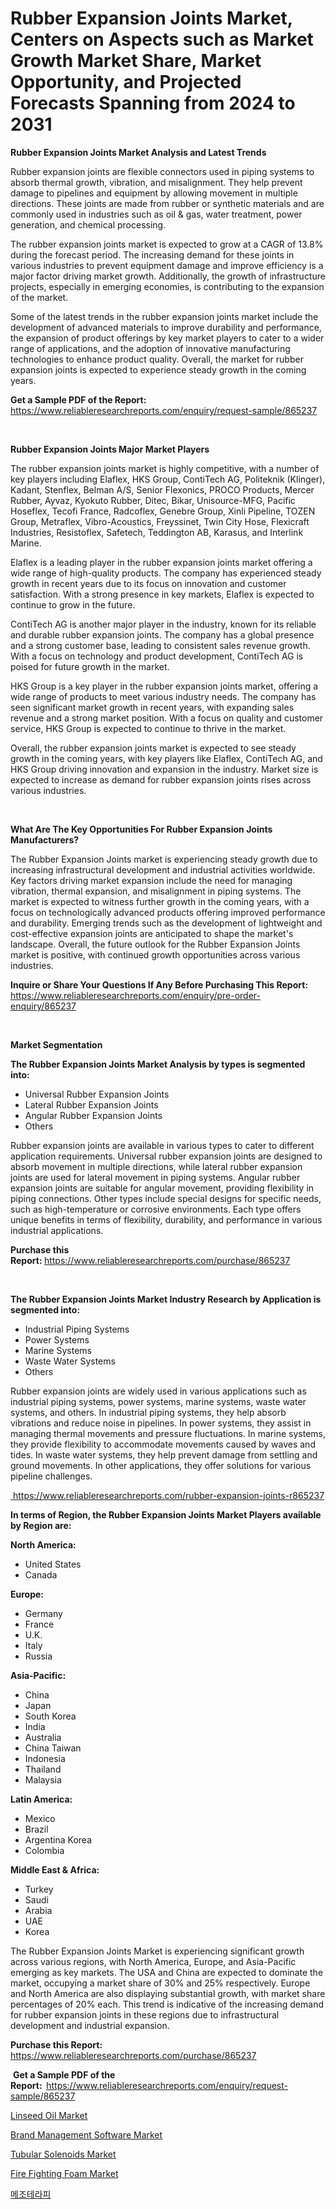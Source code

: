 <p><h1>Rubber Expansion Joints Market, Centers on Aspects such as Market Growth Market Share, Market Opportunity, and Projected Forecasts Spanning from 2024 to 2031</h1></p><p><strong>Rubber Expansion Joints Market Analysis and Latest Trends</strong></p>
<p><p>Rubber expansion joints are flexible connectors used in piping systems to absorb thermal growth, vibration, and misalignment. They help prevent damage to pipelines and equipment by allowing movement in multiple directions. These joints are made from rubber or synthetic materials and are commonly used in industries such as oil & gas, water treatment, power generation, and chemical processing.</p><p>The rubber expansion joints market is expected to grow at a CAGR of 13.8% during the forecast period. The increasing demand for these joints in various industries to prevent equipment damage and improve efficiency is a major factor driving market growth. Additionally, the growth of infrastructure projects, especially in emerging economies, is contributing to the expansion of the market.</p><p>Some of the latest trends in the rubber expansion joints market include the development of advanced materials to improve durability and performance, the expansion of product offerings by key market players to cater to a wider range of applications, and the adoption of innovative manufacturing technologies to enhance product quality. Overall, the market for rubber expansion joints is expected to experience steady growth in the coming years.</p></p>
<p><strong>Get a Sample PDF of the Report:&nbsp;</strong> <a href="https://www.reliableresearchreports.com/enquiry/request-sample/865237">https://www.reliableresearchreports.com/enquiry/request-sample/865237</a></p>
<p>&nbsp;</p>
<p><strong>Rubber Expansion Joints Major Market Players</strong></p>
<p><p>The rubber expansion joints market is highly competitive, with a number of key players including Elaflex, HKS Group, ContiTech AG, Politeknik (Klinger), Kadant, Stenflex, Belman A/S, Senior Flexonics, PROCO Products, Mercer Rubber, Ayvaz, Kyokuto Rubber, Ditec, Bikar, Unisource-MFG, Pacific Hoseflex, Tecofi France, Radcoflex, Genebre Group, Xinli Pipeline, TOZEN Group, Metraflex, Vibro-Acoustics, Freyssinet, Twin City Hose, Flexicraft Industries, Resistoflex, Safetech, Teddington AB, Karasus, and Interlink Marine.</p><p>Elaflex is a leading player in the rubber expansion joints market offering a wide range of high-quality products. The company has experienced steady growth in recent years due to its focus on innovation and customer satisfaction. With a strong presence in key markets, Elaflex is expected to continue to grow in the future.</p><p>ContiTech AG is another major player in the industry, known for its reliable and durable rubber expansion joints. The company has a global presence and a strong customer base, leading to consistent sales revenue growth. With a focus on technology and product development, ContiTech AG is poised for future growth in the market.</p><p>HKS Group is a key player in the rubber expansion joints market, offering a wide range of products to meet various industry needs. The company has seen significant market growth in recent years, with expanding sales revenue and a strong market position. With a focus on quality and customer service, HKS Group is expected to continue to thrive in the market.</p><p>Overall, the rubber expansion joints market is expected to see steady growth in the coming years, with key players like Elaflex, ContiTech AG, and HKS Group driving innovation and expansion in the industry. Market size is expected to increase as demand for rubber expansion joints rises across various industries.</p></p>
<p>&nbsp;</p>
<p><strong>What Are The Key Opportunities For Rubber Expansion Joints Manufacturers?</strong></p>
<p><p>The Rubber Expansion Joints market is experiencing steady growth due to increasing infrastructural development and industrial activities worldwide. Key factors driving market expansion include the need for managing vibration, thermal expansion, and misalignment in piping systems. The market is expected to witness further growth in the coming years, with a focus on technologically advanced products offering improved performance and durability. Emerging trends such as the development of lightweight and cost-effective expansion joints are anticipated to shape the market's landscape. Overall, the future outlook for the Rubber Expansion Joints market is positive, with continued growth opportunities across various industries.</p></p>
<p><strong>Inquire or Share Your Questions If Any Before Purchasing This Report:</strong> <a href="https://www.reliableresearchreports.com/enquiry/pre-order-enquiry/865237">https://www.reliableresearchreports.com/enquiry/pre-order-enquiry/865237</a></p>
<p>&nbsp;</p>
<p><strong>Market Segmentation</strong></p>
<p><strong>The Rubber Expansion Joints Market Analysis by types is segmented into:</strong></p>
<p><ul><li>Universal Rubber Expansion Joints</li><li>Lateral Rubber Expansion Joints</li><li>Angular Rubber Expansion Joints</li><li>Others</li></ul></p>
<p><p>Rubber expansion joints are available in various types to cater to different application requirements. Universal rubber expansion joints are designed to absorb movement in multiple directions, while lateral rubber expansion joints are used for lateral movement in piping systems. Angular rubber expansion joints are suitable for angular movement, providing flexibility in piping connections. Other types include special designs for specific needs, such as high-temperature or corrosive environments. Each type offers unique benefits in terms of flexibility, durability, and performance in various industrial applications.</p></p>
<p><strong>Purchase this Report:&nbsp;</strong><a href="https://www.reliableresearchreports.com/purchase/865237">https://www.reliableresearchreports.com/purchase/865237</a></p>
<p>&nbsp;</p>
<p><strong>The Rubber Expansion Joints Market Industry Research by Application is segmented into:</strong></p>
<p><ul><li>Industrial Piping Systems</li><li>Power Systems</li><li>Marine Systems</li><li>Waste Water Systems</li><li>Others</li></ul></p>
<p><p>Rubber expansion joints are widely used in various applications such as industrial piping systems, power systems, marine systems, waste water systems, and others. In industrial piping systems, they help absorb vibrations and reduce noise in pipelines. In power systems, they assist in managing thermal movements and pressure fluctuations. In marine systems, they provide flexibility to accommodate movements caused by waves and tides. In waste water systems, they help prevent damage from settling and ground movements. In other applications, they offer solutions for various pipeline challenges.</p></p>
<p><a href="https://www.reliableresearchreports.com/rubber-expansion-joints-r865237">&nbsp;https://www.reliableresearchreports.com/rubber-expansion-joints-r865237</a></p>
<p><strong>In terms of Region, the Rubber Expansion Joints Market Players available by Region are:</strong></p>
<p>
    <p> <strong> North America: </strong>
        <ul>
            <li>United States</li>
            <li>Canada</li>
        </ul>
        </p> 
    <p> <strong> Europe: </strong>
        <ul>
            <li>Germany</li>
            <li>France</li>
            <li>U.K.</li>
            <li>Italy</li>
            <li>Russia</li>
        </ul>
        </p> 
    <p> <strong> Asia-Pacific: </strong>
        <ul>
            <li>China</li>
            <li>Japan</li>
            <li>South Korea</li>
            <li>India</li>
            <li>Australia</li>
            <li>China Taiwan</li>
            <li>Indonesia</li>
            <li>Thailand</li>
            <li>Malaysia</li>
        </ul>
        </p> 
    <p> <strong> Latin America: </strong>
        <ul>
            <li>Mexico</li>
            <li>Brazil</li>
            <li>Argentina Korea</li>
            <li>Colombia</li>
        </ul>
        </p> 
    <p> <strong> Middle East & Africa: </strong>
        <ul>
            <li>Turkey</li>
            <li>Saudi</li>
            <li>Arabia</li>
            <li>UAE</li>
            <li>Korea</li>
        </ul>
    </p>
    </p>
<p><p>The Rubber Expansion Joints Market is experiencing significant growth across various regions, with North America, Europe, and Asia-Pacific emerging as key markets. The USA and China are expected to dominate the market, occupying a market share of 30% and 25% respectively. Europe and North America are also displaying substantial growth, with market share percentages of 20% each. This trend is indicative of the increasing demand for rubber expansion joints in these regions due to infrastructural development and industrial expansion.</p></p>
<p><strong>Purchase this Report: </strong><a href="https://www.reliableresearchreports.com/purchase/865237">https://www.reliableresearchreports.com/purchase/865237</a></p>
<p>&nbsp;<strong>Get a Sample PDF of the Report:&nbsp;&nbsp;</strong><a href="https://www.reliableresearchreports.com/enquiry/request-sample/865237">https://www.reliableresearchreports.com/enquiry/request-sample/865237</a></p>
<p><strong></strong></p>
<p><p><a href="https://issuu.com/reportprime-2/docs/linseed-oil-market-size-2030.pptx">Linseed Oil Market</a></p><p><a href="https://www.linkedin.com/pulse/brand-management-software-market-competitive-analysis-cpyae?trackingId=N%2BneSOQjEG1WzY3XT1wfMA%3D%3D">Brand Management Software Market</a></p><p><a href="https://github.com/mabutironaldo/Market-Research-Report-List-4/blob/main/tubular-solenoids-market.md">Tubular Solenoids Market</a></p><p><a href="https://issuu.com/reportprime-2/docs/fire-fighting-foam-market-size-2030.pptx">Fire Fighting Foam Market</a></p><p><a href="https://github.com/Hubertstyenger6685/Market-Research-Report-List-1/blob/main/250655227437.md">메조테라피</a></p></p>